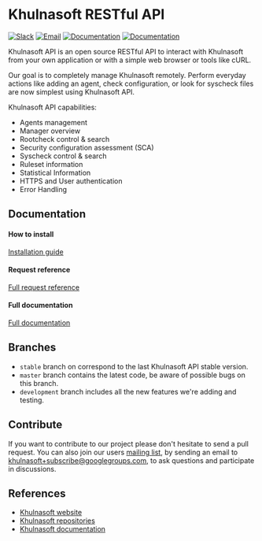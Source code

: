# Khulnasoft RESTful API

[![Slack](https://img.shields.io/badge/slack-join-blue.svg)](https://khulnasoft.com/community/join-us-on-slack/)
[![Email](https://img.shields.io/badge/email-join-blue.svg)](https://groups.google.com/forum/#!forum/khulnasoft)
[![Documentation](https://img.shields.io/badge/docs-view-green.svg)](https://documentation.khulnasoft.com)
[![Documentation](https://img.shields.io/badge/web-view-green.svg)](https://khulnasoft.com)

Khulnasoft API is an open source RESTful API to interact with Khulnasoft from your own application or with a simple web browser or tools like cURL.

Our goal is to completely manage Khulnasoft remotely. Perform everyday actions like adding an agent, check configuration, or look for syscheck files are now simplest using Khulnasoft API.

Khulnasoft API capabilities:

- Agents management
- Manager overview
- Rootcheck control & search
- Security configuration assessment (SCA)
- Syscheck control & search
- Ruleset information
- Statistical Information
- HTTPS and User authentication
- Error Handling

## Documentation

#### How to install

[Installation guide](https://documentation.khulnasoft.com/current/installation-guide/installing-khulnasoft-manager/index.html)

#### Request reference

[Full request reference](https://documentation.khulnasoft.com/current/user-manual/api/reference.html#request-list)

#### Full documentation

[Full documentation](https://documentation.khulnasoft.com/current/user-manual/api/index.html)

## Branches

* `stable` branch on correspond to the last Khulnasoft API stable version.
* `master` branch contains the latest code, be aware of possible bugs on this branch.
* `development` branch includes all the new features we're adding and testing.

## Contribute

If you want to contribute to our project please don't hesitate to send a pull request. You can also join our users [mailing list](https://groups.google.com/d/forum/khulnasoft), by sending an email to [khulnasoft+subscribe@googlegroups.com](mailto:khulnasoft+subscribe@googlegroups.com), to ask questions and participate in discussions.


## References

* [Khulnasoft website](http://khulnasoft.com)
* [Khulnasoft repositories](http://github.com/khulnasoft)
* [Khulnasoft documentation](http://documentation.khulnasoft.com)
